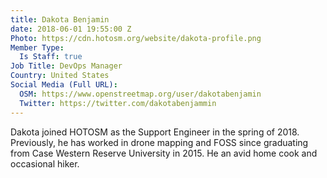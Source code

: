 ```yaml
---
title: Dakota Benjamin
date: 2018-06-01 19:55:00 Z
Photo: https://cdn.hotosm.org/website/dakota-profile.png
Member Type:
  Is Staff: true
Job Title: DevOps Manager
Country: United States
Social Media (Full URL):
  OSM: https://www.openstreetmap.org/user/dakotabenjamin
  Twitter: https://twitter.com/dakotabenjammin
---
```


Dakota joined HOTOSM as the Support Engineer in the spring of 2018. Previously, he has worked in drone mapping and FOSS since graduating from Case Western Reserve University in 2015. He an avid home cook and occasional hiker.  
